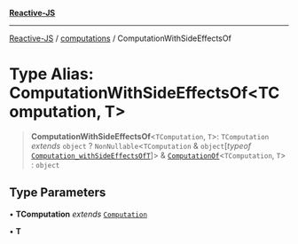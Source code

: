 [**Reactive-JS**](../../README.md)

***

[Reactive-JS](../../README.md) / [computations](../README.md) / ComputationWithSideEffectsOf

# Type Alias: ComputationWithSideEffectsOf\<TComputation, T\>

> **ComputationWithSideEffectsOf**\<`TComputation`, `T`\>: `TComputation` *extends* `object` ? `NonNullable`\<`TComputation` & `object`\[*typeof* [`Computation_withSideEffectsOfT`](../variables/Computation_withSideEffectsOfT.md)\]\> & [`ComputationOf`](ComputationOf.md)\<`TComputation`, `T`\> : `object`

## Type Parameters

• **TComputation** *extends* [`Computation`](Computation.md)

• **T**
